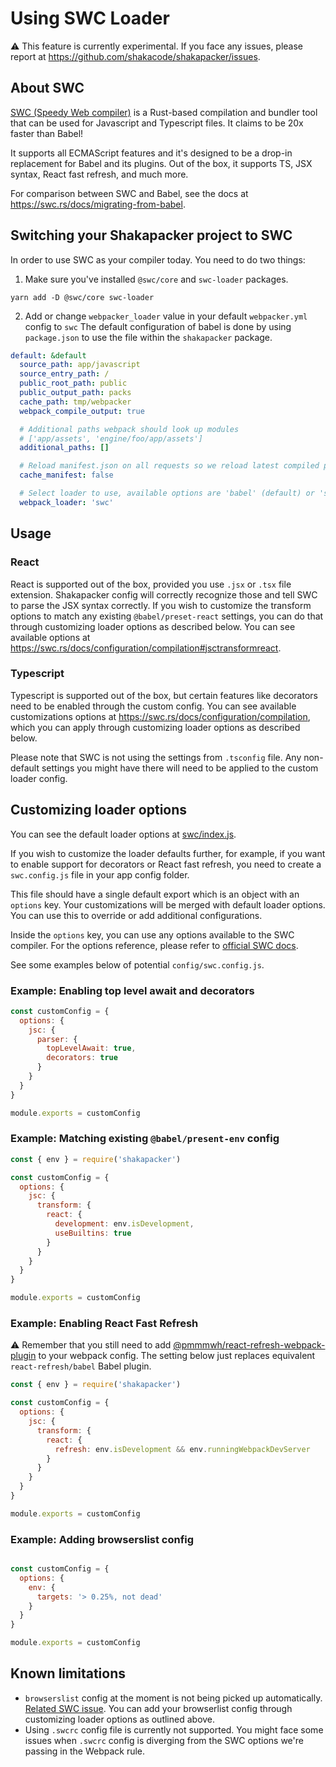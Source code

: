 # Using SWC Loader

:warning: This feature is currently experimental. If you face any issues, please report at https://github.com/shakacode/shakapacker/issues.

## About SWC

[SWC (Speedy Web compiler)](https://swc.rs/) is a Rust-based compilation and bundler tool that can be used for Javascript and Typescript files. It claims to be 20x faster than Babel!

It supports all ECMAScript features and it's designed to be a drop-in replacement for Babel and its plugins. Out of the box, it supports TS, JSX syntax, React fast refresh, and much more.

For comparison between SWC and Babel, see the docs at https://swc.rs/docs/migrating-from-babel.

## Switching your Shakapacker project to SWC

In order to use SWC as your compiler today. You need to do two things:

1. Make sure you've installed `@swc/core` and `swc-loader` packages.

```
yarn add -D @swc/core swc-loader
```

2. Add or change `webpacker_loader` value in your default `webpacker.yml` config to `swc`
The default configuration of babel is done by using `package.json` to use the file within the `shakapacker` package.

```yml
default: &default
  source_path: app/javascript
  source_entry_path: /
  public_root_path: public
  public_output_path: packs
  cache_path: tmp/webpacker
  webpack_compile_output: true

  # Additional paths webpack should look up modules
  # ['app/assets', 'engine/foo/app/assets']
  additional_paths: []

  # Reload manifest.json on all requests so we reload latest compiled packs
  cache_manifest: false

  # Select loader to use, available options are 'babel' (default) or 'swc'
  webpack_loader: 'swc'
```

## Usage

### React

React is supported out of the box, provided you use `.jsx` or `.tsx` file extension. Shakapacker config will correctly recognize those and tell SWC to parse the JSX syntax correctly. If you wish to customize the transform options to match any existing `@babel/preset-react` settings, you can do that through customizing loader options as described below. You can see available options at https://swc.rs/docs/configuration/compilation#jsctransformreact.

### Typescript

Typescript is supported out of the box, but certain features like decorators need to be enabled through the custom config. You can see available customizations options at https://swc.rs/docs/configuration/compilation, which you can apply through customizing loader options as described below.

Please note that SWC is not using the settings from `.tsconfig` file. Any non-default settings you might have there will need to be applied to the custom loader config.

## Customizing loader options

You can see the default loader options at [swc/index.js](../package/swc/index.js).

If you wish to customize the loader defaults further, for example, if you want to enable support for decorators or React fast refresh, you need to create a `swc.config.js` file in your app config folder.

This file should have a single default export which is an object with an `options` key. Your customizations will be merged with default loader options. You can use this to override or add additional configurations.

Inside the `options` key, you can use any options available to the SWC compiler. For the options reference, please refer to [official SWC docs](https://swc.rs/docs/configuration/compilation).

See some examples below of potential `config/swc.config.js`.

### Example: Enabling top level await and decorators


```js
const customConfig = {
  options: {
    jsc: {
      parser: {
        topLevelAwait: true,
        decorators: true
      }
    }
  }
}

module.exports = customConfig
```

### Example: Matching existing `@babel/present-env` config

```js
const { env } = require('shakapacker')

const customConfig = {
  options: {
    jsc: {
      transform: {
        react: {
          development: env.isDevelopment,
          useBuiltins: true
        }
      }
    }
  }
}

module.exports = customConfig
```

### Example: Enabling React Fast Refresh

:warning: Remember that you still need to add [@pmmmwh/react-refresh-webpack-plugin](https://github.com/pmmmwh/react-refresh-webpack-plugin) to your webpack config. The setting below just replaces equivalent `react-refresh/babel` Babel plugin.


```js
const { env } = require('shakapacker')

const customConfig = {
  options: {
    jsc: {
      transform: {
        react: {
          refresh: env.isDevelopment && env.runningWebpackDevServer
        }
      }
    }
  }
}

module.exports = customConfig
```

### Example: Adding browserslist config

```js

const customConfig = {
  options: {
    env: {
      targets: '> 0.25%, not dead'
    }
  }
}

module.exports = customConfig
```


## Known limitations

- `browserslist` config at the moment is not being picked up automatically. [Related SWC issue](https://github.com/swc-project/swc/issues/3365). You can add your browserlist config through customizing loader options as outlined above.
- Using `.swcrc` config file is currently not supported. You might face some issues when `.swcrc` config is diverging from the SWC options we're passing in the Webpack rule.
